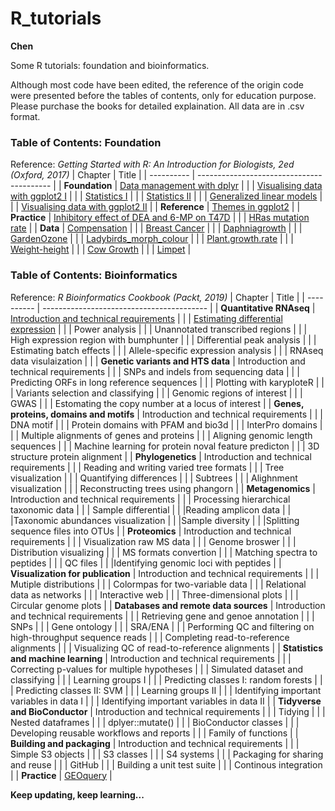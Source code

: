 # R_tutorials
**Chen**

Some R tutorials: foundation and bioinformatics.

Although most code have been edited, the reference of the origin code were presented before the tables of contents, only for education purpose. Please purchase the books for detailed explaination. All data are in .csv format.

### Table of Contents: Foundation
Reference: *Getting Started with R: An Introduction for Biologists, 2ed (Oxford, 2017)*
| Chapter    | Title                                     |
| ---------- | ----------------------------------------- |
| **Foundation** | [Data management with dplyr](https://github.com/liuchen37/R_tutorials/blob/main/Foundation:%20Data%20management%20with%20dplyr.r)     |
|  | [Visualising data with ggplot2 I](https://github.com/liuchen37/R_tutorials/blob/main/Foundation:%20Visualising%20data%20with%20ggplot2%20I.r) |
|  | [Statistics I](https://github.com/liuchen37/R_tutorials/blob/main/Foundation:%20Statistics%20I.r)      |
|  | [Statistics II](https://github.com/liuchen37/R_tutorials/blob/main/Foundation:%20Statistics%20II.r)    |
|  | [Generalized linear models](https://github.com/liuchen37/R_tutorials/blob/main/Foundation:%20Generalized%20linear%20models.r) |
|  | [Visualising data with ggplot2 II](https://github.com/liuchen37/R_tutorials/blob/main/Foundation:%20Visualising%20data%20with%20ggplot2%20II.r) |
| **Reference**  | [Themes in ggplot2](https://github.com/liuchen37/R_tutorials/blob/main/Reference:%20Themes%20in%20ggplot2.r)     |
| **Practice**   | [Inhibitory effect of DEA and 6-MP on T47D](https://github.com/liuchen37/R_tutorials/blob/main/Practice:%20Inhibitory%20effect%20of%20DEA%20and%206-MP%20on%20T47D.r) |
|    | [HRas mutation rate](https://github.com/liuchen37/R_tutorials/blob/main/Practice:%20Counting%20freqency%20of%20an%20object%20in%20a%20table.r) |
| **Data**       | [Compensation](https://github.com/liuchen37/R_tutorials/blob/main/compensation.csv)     |
|        | [Breast Cancer](https://github.com/liuchen37/R_tutorials/blob/main/BC.csv)  |
|        | [Daphniagrowth](https://github.com/liuchen37/R_tutorials/blob/main/Daphniagrowth.csv)      |
|        | [GardenOzone](https://github.com/liuchen37/R_tutorials/blob/main/GardenOzone.csv)            |
|        | [Ladybirds_morph_colour](https://github.com/liuchen37/R_tutorials/blob/main/ladybirds_morph_colour.csv)    |
|        | [Plant.growth.rate](https://github.com/liuchen37/R_tutorials/blob/main/plant.growth.rate.csv)         |
|        | [Weight-height](https://github.com/liuchen37/R_tutorials/blob/main/weight-height.csv)                   |
|        | [Cow Growth](https://github.com/liuchen37/R_tutorials/blob/main/growth.csv)          |
|        | [Limpet](https://github.com/liuchen37/R_tutorials/blob/main/limpet.csv)    |

### Table of Contents: Bioinformatics
Reference: *R Bioinformatics Cookbook (Packt, 2019)*
| Chapter    | Title     |
| ---------- | ----------------------------------------- |
| **Quantitative RNAseq** | [Introduction and technical requirements](https://github.com/liuchen37/R_tutorials/blob/main/Quantitative%20RNAseq:%20Introduction%20and%20technical%20requirements.md) |
|  | [Estimating differential expression](https://github.com/liuchen37/R_tutorials/blob/main/Quantitative%20RNAseq:%20Estimating%20differential%20expression.r) |
|  | Power analysis |
|  | Unannotated transcribed regions |
|  | High expression region with bumphunter |
|  | Differential peak analysis |
|  | Estimating batch effects |
|  | Allele-specific expression analysis |
|  | RNAseq data visulaization |  |
| **Genetic variants and HTS data** | Introduction and technical requirements |
|  | SNPs and indels from sequencing data |
|  | Predicting ORFs in long reference sequences |
|  | Plotting with karyploteR |
|  | Variants selection and classifying |
|  | Genomic regions of interest |
|  | GWAS |
|  | Estomating the copy number at a locus of interest |
| **Genes, proteins, domains and motifs** | Introduction and technical requirements |
|  | DNA motif |
|  | Protein domains with PFAM and bio3d |
|  | InterPro domains |
|  | Multiple alignments of genes and proteins |
|  | Aligning genomic length sequences |
|  | Machine learning for protein noval feature predicton |
|  | 3D structure protein alignment |
| **Phylogenetics** | Introduction and technical requirements |
|  | Reading and writing varied tree formats |
|  | Tree visualization |
|  | Quantifying differences |
|  | Subtrees |
|  | Alighnment visualization |
|  | Reconstructing trees using phangorn |
| **Metagenomics** | Introduction and technical requirements |
|  | Processing hierarchical taxonomic data |
|  | Sample differential |
|  |Reading amplicon data |
|  |Taxonomic abundances visualization |
|  |Sample diversity |
|  |Splitting sequence files into OTUs |
| **Proteomics** | Introduction and technical requirements |
|  | Visualization raw MS data |
|  | Genome broswer |
|  | Distribution visualizing |
|  | MS formats convertion |
|  | Matching spectra to peptides |
|  | QC files |
|  |Identifying genomic loci with peptides |
| **Visualization for publication** | Introduction and technical requirements |
|  | Mutiple distributions |
|  | Colormpas for two-variable data |
|  | Relational data as networks |
|  | Interactive web |
|  | Three-dimensional plots |
|  | Circular genome plots |
| **Databases and remote data sources** | Introduction and technical requirements |
|  | Retrieving gene and genoe annotation |
|  | SNPs |
|  | Gene ontology |
|  | SRA/ENA |
|  | Performing QC and filtering on high-throughput sequence reads |
|  | Completing read-to-reference alignments |
|  | Visualizing QC of read-to-reference alignments |
| **Statistics and machine learning** | Introduction and technical requirements |
|  | Correcting p-values for multiple hypotheses |
|  | Simulated dataset and classifying |
|  | Learning groups I |
|  | Predicting classes I: random forests |
|  | Predicting classes II: SVM |
|  | Learning groups II |
|  | Identifying important variables in data I |
|  | Identifying important variables in data II |
| **Tidyverse and BioConductor** | Introduction and technical requirements |
|  | Tidying |
|  | Nested dataframes |
|  | dplyer::mutate() |
|  | BioConductor classes |
|  | Developing reusable workflows and reports |
|  | Family of functions |
| **Building and packaging** | Introduction and technical requirements |
|  | Simple S3 objects |
|  | S3 classes |
|  | S4 systems |
|  | Packaging for sharing and reuse |
|  | GitHub |
|  | Building a unit test suite |
|  | Continous integration |
| **Practice**   | [GEOquery](https://github.com/liuchen37/R_tutorials/blob/main/Practice:%20GEOquery.r) |


**Keep updating, keep learning...**
